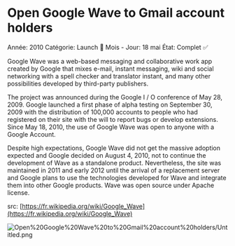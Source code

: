 # Open Google Wave to Gmail account holders

Année: 2010
Catégorie: Launch 🚀
Mois - Jour: 18 mai
État: Complet ✅

Google Wave was a web-based messaging and collaborative work app created by Google that mixes e-mail, instant messaging, wiki and social networking with a spell checker and translator instant, and many other possibilities developed by third-party publishers.

The project was announced during the Google I / O conference of May 28, 2009. Google launched a first phase of alpha testing on September 30, 2009 with the distribution of 100,000 accounts to people who had registered on their site with the will to report bugs or develop extensions. Since May 18, 2010, the use of Google Wave was open to anyone with a Google Account.

Despite high expectations, Google Wave did not get the massive adoption expected and Google decided on August 4, 2010, not to continue the development of Wave as a standalone product. Nevertheless, the site was maintained in 2011 and early 2012 until the arrival of a replacement server and Google plans to use the technologies developed for Wave and integrate them into other Google products. Wave was open source under Apache license.

src: [https://fr.wikipedia.org/wiki/Google_Wave](https://fr.wikipedia.org/wiki/Google_Wave)

![Open%20Google%20Wave%20to%20Gmail%20account%20holders/Untitled.png](Open%20Google%20Wave%20to%20Gmail%20account%20holders/Untitled.png)